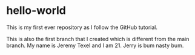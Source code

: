 # hello-world
This is my first ever repository as I follow the GitHub tutorial.

This is also the first branch that I created which is different from the main branch. My name is Jeremy Texel and I am 21.
Jerry is bum nasty bum.

